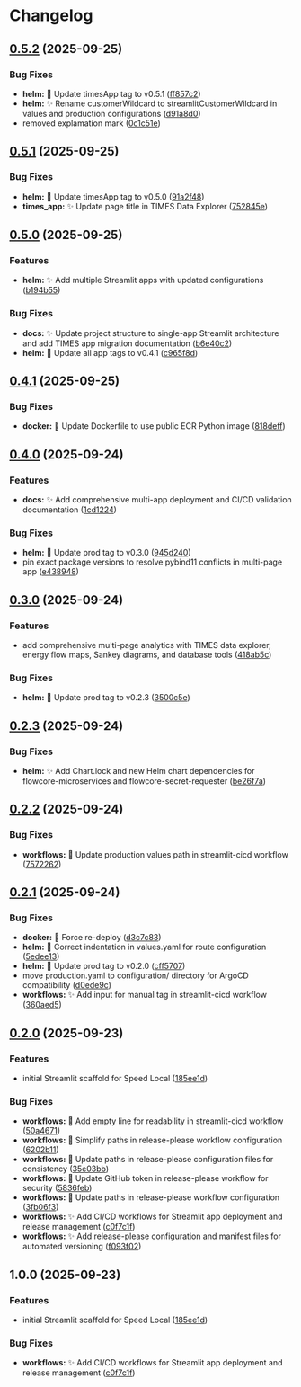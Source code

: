 # Changelog

## [0.5.2](https://github.com/flowcore-io/speedlocal-streamlit/compare/v0.5.1...v0.5.2) (2025-09-25)


### Bug Fixes

* **helm:** :rocket: Update timesApp tag to v0.5.1 ([ff857c2](https://github.com/flowcore-io/speedlocal-streamlit/commit/ff857c2932d6fc5770724ed8b04944908ac27d81))
* **helm:** :sparkles: Rename customerWildcard to streamlitCustomerWildcard in values and production configurations ([d91a8d0](https://github.com/flowcore-io/speedlocal-streamlit/commit/d91a8d0dc398e56ba80cba6c7404f32b34c9ddc7))
* removed explamation mark ([0c1c51e](https://github.com/flowcore-io/speedlocal-streamlit/commit/0c1c51ec8ef70a0528b1574af0365cd72f6ba3aa))

## [0.5.1](https://github.com/flowcore-io/speedlocal-streamlit/compare/v0.5.0...v0.5.1) (2025-09-25)


### Bug Fixes

* **helm:** :rocket: Update timesApp tag to v0.5.0 ([91a2f48](https://github.com/flowcore-io/speedlocal-streamlit/commit/91a2f4821bb9a63c1f7a8b413976c16db98b616a))
* **times_app:** :sparkles: Update page title in TIMES Data Explorer ([752845e](https://github.com/flowcore-io/speedlocal-streamlit/commit/752845ebc25fd6c75f246f57c172251cbc1de211))

## [0.5.0](https://github.com/flowcore-io/speedlocal-streamlit/compare/v0.4.1...v0.5.0) (2025-09-25)


### Features

* **helm:** :sparkles: Add multiple Streamlit apps with updated configurations ([b194b55](https://github.com/flowcore-io/speedlocal-streamlit/commit/b194b5581f843703b1bb7e861a760e4b81542023))


### Bug Fixes

* **docs:** :sparkles: Update project structure to single-app Streamlit architecture and add TIMES app migration documentation ([b6e40c2](https://github.com/flowcore-io/speedlocal-streamlit/commit/b6e40c26c06b1a61b21b0941ed4cde207ce8c709))
* **helm:** :rocket: Update all app tags to v0.4.1 ([c965f8d](https://github.com/flowcore-io/speedlocal-streamlit/commit/c965f8de7b272efd7dbb8570ad6b683ae0707ddd))

## [0.4.1](https://github.com/flowcore-io/speedlocal-streamlit/compare/v0.4.0...v0.4.1) (2025-09-25)


### Bug Fixes

* **docker:** :art: Update Dockerfile to use public ECR Python image ([818deff](https://github.com/flowcore-io/speedlocal-streamlit/commit/818deffca792c5efd68f03ece6f8ffb314dc6907))

## [0.4.0](https://github.com/flowcore-io/speedlocal-streamlit/compare/v0.3.0...v0.4.0) (2025-09-24)


### Features

* **docs:** :sparkles: Add comprehensive multi-app deployment and CI/CD validation documentation ([1cd1224](https://github.com/flowcore-io/speedlocal-streamlit/commit/1cd12249a95e1fef58331782fbd5f4843fa64fe6))


### Bug Fixes

* **helm:** :rocket: Update prod tag to v0.3.0 ([945d240](https://github.com/flowcore-io/speedlocal-streamlit/commit/945d24097672a138b6640c025f100380eb84aa48))
* pin exact package versions to resolve pybind11 conflicts in multi-page app ([e438948](https://github.com/flowcore-io/speedlocal-streamlit/commit/e438948c2cd6ee95ff90719fc9d5c69ffaee7c01))

## [0.3.0](https://github.com/flowcore-io/speedlocal-streamlit/compare/v0.2.3...v0.3.0) (2025-09-24)


### Features

* add comprehensive multi-page analytics with TIMES data explorer, energy flow maps, Sankey diagrams, and database tools ([418ab5c](https://github.com/flowcore-io/speedlocal-streamlit/commit/418ab5cd86e1a272e7b8f57a83f8031f3210d155))


### Bug Fixes

* **helm:** :rocket: Update prod tag to v0.2.3 ([3500c5e](https://github.com/flowcore-io/speedlocal-streamlit/commit/3500c5ea647d45a0db5f845d77956f2485f5438d))

## [0.2.3](https://github.com/flowcore-io/speedlocal-streamlit/compare/v0.2.2...v0.2.3) (2025-09-24)


### Bug Fixes

* **helm:** :sparkles: Add Chart.lock and new Helm chart dependencies for flowcore-microservices and flowcore-secret-requester ([be26f7a](https://github.com/flowcore-io/speedlocal-streamlit/commit/be26f7a8cfe8da533e2a9c677af01165a2a9c84b))

## [0.2.2](https://github.com/flowcore-io/speedlocal-streamlit/compare/v0.2.1...v0.2.2) (2025-09-24)


### Bug Fixes

* **workflows:** :art: Update production values path in streamlit-cicd workflow ([7572262](https://github.com/flowcore-io/speedlocal-streamlit/commit/757226229fe5061ba104b3f6fe38e2837a45975c))

## [0.2.1](https://github.com/flowcore-io/speedlocal-streamlit/compare/v0.2.0...v0.2.1) (2025-09-24)


### Bug Fixes

* **docker:** :art: Force re-deploy ([d3c7c83](https://github.com/flowcore-io/speedlocal-streamlit/commit/d3c7c831a5bb052c8d51b57602cdb91a03e1aaef))
* **helm:** :art: Correct indentation in values.yaml for route configuration ([5edee13](https://github.com/flowcore-io/speedlocal-streamlit/commit/5edee136c2b53ff1422d66aed4c8b04dab3741c9))
* **helm:** :rocket: Update prod tag to v0.2.0 ([cff5707](https://github.com/flowcore-io/speedlocal-streamlit/commit/cff5707c3036117f5225edb0106301e2e32a8e2f))
* move production.yaml to configuration/ directory for ArgoCD compatibility ([d0ede9c](https://github.com/flowcore-io/speedlocal-streamlit/commit/d0ede9c010c1948417084af85ee531470b1aaba7))
* **workflows:** :sparkles: Add input for manual tag in streamlit-cicd workflow ([360aed5](https://github.com/flowcore-io/speedlocal-streamlit/commit/360aed5ca199a04e53ac25f2bcaaa54f13db1f5d))

## [0.2.0](https://github.com/flowcore-io/speedlocal-streamlit/compare/v0.1.0...v0.2.0) (2025-09-23)


### Features

* initial Streamlit scaffold for Speed Local ([185ee1d](https://github.com/flowcore-io/speedlocal-streamlit/commit/185ee1d719d3924b05ba502af33048425c527bb1))


### Bug Fixes

* **workflows:** :art: Add empty line for readability in streamlit-cicd workflow ([50a4671](https://github.com/flowcore-io/speedlocal-streamlit/commit/50a46710f73de406714ee461fc83dc4f32c33889))
* **workflows:** :art: Simplify paths in release-please workflow configuration ([6202b11](https://github.com/flowcore-io/speedlocal-streamlit/commit/6202b11d080e26abf48b11f9ac6ffe02991d2896))
* **workflows:** :art: Update paths in release-please configuration files for consistency ([35e03bb](https://github.com/flowcore-io/speedlocal-streamlit/commit/35e03bbbf686e3066505c3740e5748b65e05d195))
* **workflows:** :bug: Update GitHub token in release-please workflow for security ([5836feb](https://github.com/flowcore-io/speedlocal-streamlit/commit/5836feb9c544ff3cceebdbbac9a7e815ae59b3d2))
* **workflows:** :bug: Update paths in release-please workflow configuration ([3fb06f3](https://github.com/flowcore-io/speedlocal-streamlit/commit/3fb06f3785320074217a82060749bf97f8f96ea1))
* **workflows:** :sparkles: Add CI/CD workflows for Streamlit app deployment and release management ([c0f7c1f](https://github.com/flowcore-io/speedlocal-streamlit/commit/c0f7c1fe0df074804bc172c937cb4a0423cc2df7))
* **workflows:** :sparkles: Add release-please configuration and manifest files for automated versioning ([f093f02](https://github.com/flowcore-io/speedlocal-streamlit/commit/f093f02f2a388ce33231efc29119f8eb7740811f))

## 1.0.0 (2025-09-23)


### Features

* initial Streamlit scaffold for Speed Local ([185ee1d](https://github.com/flowcore-io/speedlocal-streamlit/commit/185ee1d719d3924b05ba502af33048425c527bb1))


### Bug Fixes

* **workflows:** :sparkles: Add CI/CD workflows for Streamlit app deployment and release management ([c0f7c1f](https://github.com/flowcore-io/speedlocal-streamlit/commit/c0f7c1fe0df074804bc172c937cb4a0423cc2df7))
